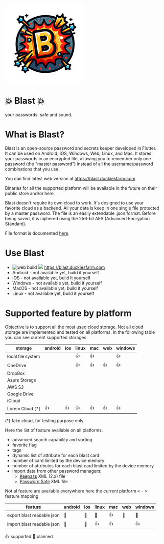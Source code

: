 ![blast!](images/icon-v01.png)
# 💥 Blast 💥
your passwords: safe and sound.

# What is Blast?
Blast is an open-source password and secrets keeper developed in Flutter. It can be used on Android, iOS, Windows, Web, Linux, and Mac. It stores your passwords in an encrypted file, allowing you to remember only one password (the "master password") instead of all the username/password combinations that you use.

You can find latest web version at https://blast.duckiesfarm.com

Binaries for all the supported platform will be available in the future on their public store and/or here.

Blast doesn't require its own cloud to work. It's designed to use your favorite cloud as a backend. All your data is keep in one single file protected by a master password. The file is an easily extendable .json format. Before being saved, it is ciphered using the 256-bit AES (Advanced Encryption Standard).

File format is documented [here](docs/file-format.md).



# Use Blast

* ![web build](https://github.com/nicolgit/blast/actions/workflows/deploy-purple-flower.yml/badge.svg) ![](https://byob.yarr.is/nicolgit/blast/webtime) <https://blast.duckiesfarm.com> 
* Android  - not available yet, build it yourself
* iOS - not available yet, build it yourself
* Windows - not available yet, build it yourself
* MacOS - not available yet, build it yourself
* Linux - not available yet, build it yourself


# Supported feature by platform
Objective is to support all the most used cloud storage. Not all cloud storage are implemented and tested on all platforms. In the following table you can see current supported storages.

| storage             | android | ios | linux | mac | web | windows |
|---------------------|---------|-----|-------|-----|-----|---------|
| local file system   |         |     | 👍    | 👍  |     | 👍      |
| OneDrive            |         |     | 👍    | 👍  | 👍   | 👍      |
| DropBox             |         |     |       |     |     |         |
| Azure Storage       |         |     |       |     |     |         |
| AWS S3              |         |     |       |     |     |         |
| Google Drive        |         |     |       |     |     |         |
| iCloud              |         |     |       |     |     |         |
| Lorem Cloud (*)     | 👍      | 👍   | 👍    | 👍  | 👍   | 👍      | 
(*) fake cloud, for testing purpose only.


Here the list of feature available on all platforms.

* advanced search capability and sorting
* favorite flag
* tags
* dynamic list of attribute for each blast card
* number of card limited by the device memory
* number of attributes for each blast card limited by the device memory
* import data from other password managers:
  * [Keepass](https://keepass.info/) XML (2.x) file 
  * [Password Safe](https://pwsafe.org/) XML file   

Not al feature are available everywhere here the current platform < - > feature mapping

| feature                     | android | ios | linux | mac | web | windows |
|-----------------------------|---------|-----|-------|-----|-----|---------|
| export blast readable json  | 🔹      | 🔹   | 🔹    | 👍  | 🔹  | 🔹       |
| import blast readable json  | 🔹      | 🔹   | 👍    | 👍  |     | 👍       |

👍 supported 🔹 planned
